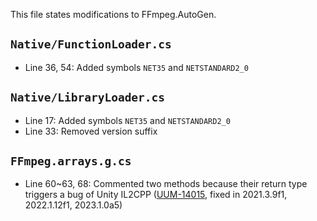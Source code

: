 This file states modifications to FFmpeg.AutoGen.

## `Native/FunctionLoader.cs`
- Line 36, 54: Added symbols `NET35` and `NETSTANDARD2_0`

## `Native/LibraryLoader.cs`
- Line 17: Added symbols `NET35` and `NETSTANDARD2_0`
- Line 33: Removed version suffix

## `FFmpeg.arrays.g.cs`
- Line 60~63, 68: Commented two methods because their return type triggers a bug of Unity IL2CPP ([UUM-14015](https://issuetracker.unity3d.com/issues/function-with-a-return-type-of-void-star-causes-a-c-plus-plus-compiler-error-on-il2cpp), fixed in 2021.3.9f1, 2022.1.12f1, 2023.1.0a5)
